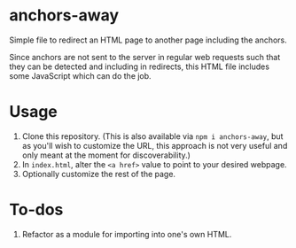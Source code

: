 # anchors-away

Simple file to redirect an HTML page to another page including the anchors.

Since anchors are not sent to the server in regular web requests such that
they can be detected and including in redirects, this HTML file includes
some JavaScript which can do the job.

# Usage

1.  Clone this repository. (This is also available via `npm i anchors-away`, but
    as you'll wish to customize the URL, this approach is not very useful and
    only meant at the moment for discoverability.)
2.  In `index.html`, alter the `<a href>` value to point to your desired webpage.
3.  Optionally customize the rest of the page.

# To-dos

1.  Refactor as a module for importing into one's own HTML.
